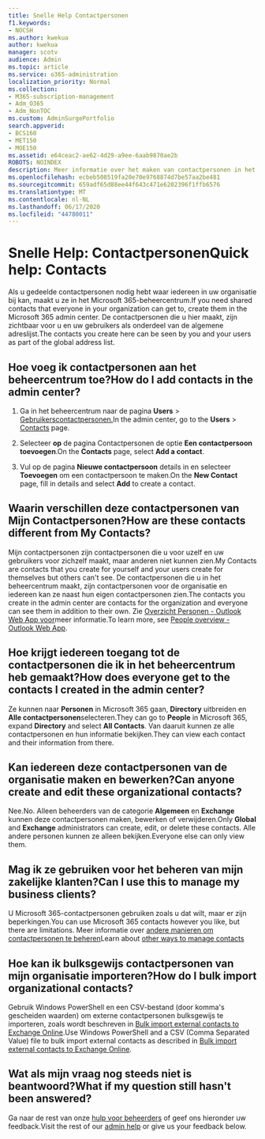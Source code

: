 ```yaml
---
title: Snelle Help Contactpersonen
f1.keywords:
- NOCSH
ms.author: kwekua
author: kwekua
manager: scotv
audience: Admin
ms.topic: article
ms.service: o365-administration
localization_priority: Normal
ms.collection:
- M365-subscription-management
- Adm_O365
- Adm_NonTOC
ms.custom: AdminSurgePortfolio
search.appverid:
- BCS160
- MET150
- MOE150
ms.assetid: e64ceac2-ae62-4d29-a9ee-6aab9870ae2b
ROBOTS: NOINDEX
description: Meer informatie over het maken van contactpersonen in het beheercentrum en het beheren van uw algemene adreslijst.
ms.openlocfilehash: ecbeb508519fa20e70e9768874d7be57aa2be481
ms.sourcegitcommit: 659adf65d88ee44f643c471e6202396f1ffb6576
ms.translationtype: MT
ms.contentlocale: nl-NL
ms.lasthandoff: 06/17/2020
ms.locfileid: "44780011"
---
```

# <a name="quick-help-contacts"></a><span data-ttu-id="18967-103">Snelle Help: Contactpersonen</span><span class="sxs-lookup"><span data-stu-id="18967-103">Quick help: Contacts</span></span>

<span data-ttu-id="18967-104">Als u gedeelde contactpersonen nodig hebt waar iedereen in uw organisatie bij kan, maakt u ze in het Microsoft 365-beheercentrum.</span><span class="sxs-lookup"><span data-stu-id="18967-104">If you need shared contacts that everyone in your organization can get to, create them in the Microsoft 365 admin center.</span></span> <span data-ttu-id="18967-105">De contactpersonen die u hier maakt, zijn zichtbaar voor u en uw gebruikers als onderdeel van de algemene adreslijst.</span><span class="sxs-lookup"><span data-stu-id="18967-105">The contacts you create here can be seen by you and your users as part of the global address list.</span></span>
  
## <a name="how-do-i-add-contacts-in-the-admin-center"></a><span data-ttu-id="18967-106">Hoe voeg ik contactpersonen aan het beheercentrum toe?</span><span class="sxs-lookup"><span data-stu-id="18967-106">How do I add contacts in the admin center?</span></span>

1. <span data-ttu-id="18967-107">Ga in het beheercentrum naar de pagina **Users** \> <a href="https://go.microsoft.com/fwlink/p/?linkid=2053302" target="_blank">Gebruikerscontactpersonen.</a></span><span class="sxs-lookup"><span data-stu-id="18967-107">In the admin center, go to the **Users** \> <a href="https://go.microsoft.com/fwlink/p/?linkid=2053302" target="_blank">Contacts</a> page.</span></span>

2. <span data-ttu-id="18967-108">Selecteer **op** de pagina Contactpersonen de optie **Een contactpersoon toevoegen**.</span><span class="sxs-lookup"><span data-stu-id="18967-108">On the **Contacts** page, select **Add a contact**.</span></span>
  
3. <span data-ttu-id="18967-109">Vul op de pagina **Nieuwe contactpersoon** details in en selecteer **Toevoegen** om een contactpersoon te maken.</span><span class="sxs-lookup"><span data-stu-id="18967-109">On the **New Contact** page, fill in details and select **Add** to create a contact.</span></span>
  
## <a name="how-are-these-contacts-different-from-my-contacts"></a><span data-ttu-id="18967-110">Waarin verschillen deze contactpersonen van Mijn Contactpersonen?</span><span class="sxs-lookup"><span data-stu-id="18967-110">How are these contacts different from My Contacts?</span></span>

<span data-ttu-id="18967-111">Mijn contactpersonen zijn contactpersonen die u voor uzelf en uw gebruikers voor zichzelf maakt, maar anderen niet kunnen zien.</span><span class="sxs-lookup"><span data-stu-id="18967-111">My Contacts are contacts that you create for yourself and your users create for themselves but others can't see.</span></span> <span data-ttu-id="18967-112">De contactpersonen die u in het beheercentrum maakt, zijn contactpersonen voor de organisatie en iedereen kan ze naast hun eigen contactpersonen zien.</span><span class="sxs-lookup"><span data-stu-id="18967-112">The contacts you create in the admin center are contacts for the organization and everyone can see them in addition to their own.</span></span> <span data-ttu-id="18967-113">Zie [Overzicht Personen - Outlook Web App voor](https://support.microsoft.com/office/5fe173cf-e620-4f62-9bf6-da5041f651bf)meer informatie.</span><span class="sxs-lookup"><span data-stu-id="18967-113">To learn more, see [People overview - Outlook Web App](https://support.microsoft.com/office/5fe173cf-e620-4f62-9bf6-da5041f651bf).</span></span>
  
## <a name="how-does-everyone-get-to-the-contacts-i-created-in-the-admin-center"></a><span data-ttu-id="18967-114">Hoe krijgt iedereen toegang tot de contactpersonen die ik in het beheercentrum heb gemaakt?</span><span class="sxs-lookup"><span data-stu-id="18967-114">How does everyone get to the contacts I created in the admin center?</span></span>

 <span data-ttu-id="18967-115">Ze kunnen naar **Personen** in Microsoft 365 gaan, **Directory** uitbreiden en **Alle contactpersonen**selecteren.</span><span class="sxs-lookup"><span data-stu-id="18967-115">They can go to **People** in Microsoft 365, expand **Directory** and select **All Contacts**.</span></span> <span data-ttu-id="18967-116">Van daaruit kunnen ze alle contactpersonen en hun informatie bekijken.</span><span class="sxs-lookup"><span data-stu-id="18967-116">They can view each contact and their information from there.</span></span>
  
## <a name="can-anyone-create-and-edit-these-organizational-contacts"></a><span data-ttu-id="18967-117">Kan iedereen deze contactpersonen van de organisatie maken en bewerken?</span><span class="sxs-lookup"><span data-stu-id="18967-117">Can anyone create and edit these organizational contacts?</span></span>

<span data-ttu-id="18967-118">Nee.</span><span class="sxs-lookup"><span data-stu-id="18967-118">No.</span></span> <span data-ttu-id="18967-119">Alleen beheerders van de categorie **Algemeen** en **Exchange** kunnen deze contactpersonen maken, bewerken of verwijderen.</span><span class="sxs-lookup"><span data-stu-id="18967-119">Only **Global** and **Exchange** administrators can create, edit, or delete these contacts.</span></span> <span data-ttu-id="18967-120">Alle andere personen kunnen ze alleen bekijken.</span><span class="sxs-lookup"><span data-stu-id="18967-120">Everyone else can only view them.</span></span>
  
## <a name="can-i-use-this-to-manage-my-business-clients"></a><span data-ttu-id="18967-121">Mag ik ze gebruiken voor het beheren van mijn zakelijke klanten?</span><span class="sxs-lookup"><span data-stu-id="18967-121">Can I use this to manage my business clients?</span></span>

<span data-ttu-id="18967-122">U Microsoft 365-contactpersonen gebruiken zoals u dat wilt, maar er zijn beperkingen.</span><span class="sxs-lookup"><span data-stu-id="18967-122">You can use Microsoft 365 contacts however you like, but there are limitations.</span></span> <span data-ttu-id="18967-123">Meer informatie over [andere manieren om contactpersonen te beheren](ways-to-manage-contacts.md)</span><span class="sxs-lookup"><span data-stu-id="18967-123">Learn about [other ways to manage contacts](ways-to-manage-contacts.md)</span></span>
  
## <a name="how-do-i-bulk-import-organizational-contacts"></a><span data-ttu-id="18967-124">Hoe kan ik bulksgewijs contactpersonen van mijn organisatie importeren?</span><span class="sxs-lookup"><span data-stu-id="18967-124">How do I bulk import organizational contacts?</span></span>

<span data-ttu-id="18967-125">Gebruik Windows PowerShell en een CSV-bestand (door komma's gescheiden waarden) om externe contactpersonen bulksgewijs te importeren, zoals wordt beschreven in [Bulk import external contacts to Exchange Online](../../compliance/bulk-import-external-contacts.md).</span><span class="sxs-lookup"><span data-stu-id="18967-125">Use Windows PowerShell and a CSV (Comma Separated Value) file to bulk import external contacts as described in [Bulk import external contacts to Exchange Online](../../compliance/bulk-import-external-contacts.md).</span></span>
  
## <a name="what-if-my-question-still-hasnt-been-answered"></a><span data-ttu-id="18967-126">Wat als mijn vraag nog steeds niet is beantwoord?</span><span class="sxs-lookup"><span data-stu-id="18967-126">What if my question still hasn't been answered?</span></span>

<span data-ttu-id="18967-127">Ga naar de rest van onze [hulp voor beheerders](../admin-home.md) of geef ons hieronder uw feedback.</span><span class="sxs-lookup"><span data-stu-id="18967-127">Visit the rest of our [admin help](../admin-home.md) or give us your feedback below.</span></span>

